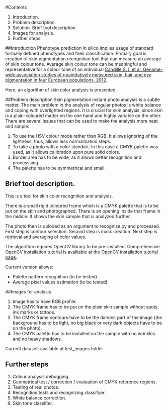 #Contents
1. Introduction.
2. Problem description.
3. Solution. Brief tool description.
4. Images for analysis.
5. Further steps.

##Introduction
Phenotype prediction in silico implies usage of standard formally defined phenotypes and their classification. Primary goal is creation of skin pigmentation recognition tool that can measure an average of skin colour tone. Average skin colour tone can be meaningful and representative for a colour tone of an individual [Candille S. I. et al. Genome-wide association studies of quantitatively measured skin, hair, and eye pigmentation in four European populations, 2012](http://journals.plos.org/plosone/article?id=10.1371/journal.pone.0048294).

Here, an algorithm of skin color analysis is presented.

##Problem description
Skin pigmentation instant photo analysis is a subtle matter. The main problem in the analysis of regular photos is white balance and coping with overlighted regions. It is crucial for skin analysis, since skin is a plain-coloured matter on the one hand and highly variable on the other. There are several issues that can be used to make the analysis more neat and simple:

1. To use the HSV colour mode rather than RGB. It allows ignoring of the lightness, thus, allows less normalization steps.
2. To take a photo with a color standart. In this case a CMYK palette was used, as it allows calibration upon pure solid colors.
3. Border area has to be wide, as it allows better recognition and processsing.
4. The palette has to be symmetrical and small.

## Brief tool description.

This is a tool for skin color recognition and analysis. 

There is a small rigid coloured frame which is a CMYK palette that is to be put on the skin and photographed. There is an opening inside that frame in the middle. It shows the skin sample that is analyzed further. 

The photo then is uploded as an argument to recognize.py and processed. First step is contour selection. Second step is mask creation. Next step is retrieval and averaging of color values.

The algorithm requires OpenCV library to be pre-installed. Comprehensive OpenCV installation tutorial is availiable at the [OpenCV installation tutorial page](http://docs.opencv.org/2.4/doc/tutorials/introduction/table_of_content_introduction/table_of_content_introduction.html "OpenCV installation Tutorials"). 

Current version allows:
* Palette pattern recognition (to be tested)
* Average pixel values estimation (to be tested)

##Images for analysis

1) Image has to have RGB profile.
2) The CMYK frame has to be put on the plain skin sample without spots, ink marks or tattoos.
3) The CMYK frame contours have to be the darkest part of the image (the background has to be light, no big black or very dark objects have to be on the photo).
4) The CMYK palette has to be installed on the sample with no wrinkles and no heavy shadows.

Current dataset:
available at test_images folder

## Further steps

1. Colour analysis debugging.
2. Geometrical test / correction / evaluation of CMYK reference regions.
3. Testing of real photos.
4. Recognition tests and recognizing classifyer.
5. White balance correction.
6. Skin tone classifier.

